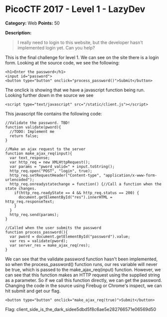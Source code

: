 # PicoCTF 2017 - Level 1 - LazyDev

**Category:** Web **Points:** 50

**Description:**

> I really need to login to this website, but the developer hasn't implemented login yet. 
> Can you help?

This is the final challenge for level 1. We can see on the site there is a login form.
Looking at the source code, we see the following:

```
<h1>Enter the password</h1>
<input id="password">
<button type="button" onclick="process_password()">Submit</button>
```

The onclick is showing that we have a javascript function being run. Looking further
down in the source we see
```
<script type="text/javascript" src="/static/client.js"></script>
```

This javascript file contains the following code:

```
//Validate the password. TBD!
function validate(pword){
  //TODO: Implement me
  return false;
}

//Make an ajax request to the server
function make_ajax_req(input){
  var text_response;
  var http_req = new XMLHttpRequest();
  var params = "pword_valid=" + input.toString();
  http_req.open("POST", "login", true);
  http_req.setRequestHeader("Content-type", "application/x-www-form-urlencoded");
  http_req.onreadystatechange = function() {//Call a function when the state changes.
  	if(http_req.readyState == 4 && http_req.status == 200) {
      document.getElementById("res").innerHTML = http_req.responseText;
    }
  }
  http_req.send(params);
}

//Called when the user submits the password
function process_password(){
  var pword = document.getElementById("password").value;
  var res = validate(pword);
  var server_res = make_ajax_req(res);
}
```

We can see that the validate password function hasn't been implemented, so when the
process_password() function runs, our res variable will never be true, which is passed
to the make_ajax_req(input) function. However, we can see that this function makes an
HTTP request using the supplied string as a parameter. So if we call this function
directly, we can get the password. Changing the code in the source using Firebug or
Chrome's inspect, we can hit submit and get our flag.

```
<button type="button" onclick="make_ajax_req(true)">Submit</button>
```

Flag: client_side_is_the_dark_sidee5dbd5f8c6ae5e282766571e06569d50






